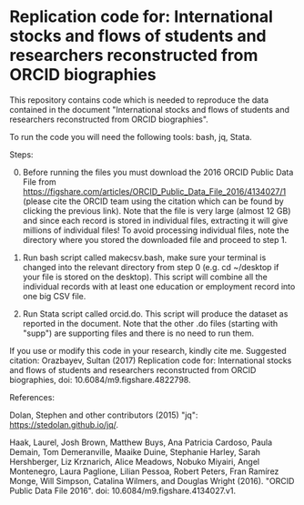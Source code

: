 # Replication code for: International stocks and flows of students and researchers reconstructed from ORCID biographies

This repository contains code which is needed to reproduce the data contained in the document "International stocks and flows of students and researchers reconstructed from ORCID biographies". 

To run the code you will need the following tools: bash, jq, Stata.

Steps:

0. Before running the files you must download the 2016 ORCID Public Data File from https://figshare.com/articles/ORCID_Public_Data_File_2016/4134027/1 (please cite the ORCID team using the citation which can be found by clicking the previous link). Note that the file is very large (almost 12 GB) and since each record is stored in individual files, extracting it will give millions of individual files! To avoid processing individual files, note the directory where you stored the downloaded file and proceed to step 1.

1. Run bash script called makecsv.bash, make sure your terminal is changed into the relevant directory from step 0 (e.g. cd ~/desktop if your file is stored on the desktop). This script will combine all the individual records with at least one education or employment record into one big CSV file.

2. Run Stata script called orcid.do. This script will produce the dataset as reported in the document. Note that the other .do files (starting with "supp") are supporting files and there is no need to run them.

If you use or modify this code in your research, kindly cite me. Suggested citation:
Orazbayev, Sultan (2017) Replication code for: International stocks and flows of students and researchers reconstructed from ORCID biographies, doi: 10.6084/m9.figshare.4822798.

References:

Dolan, Stephen and other contributors (2015) "jq": https://stedolan.github.io/jq/.

Haak, Laurel, Josh Brown, Matthew Buys, Ana Patricia Cardoso, Paula Demain, Tom Demeranville, Maaike Duine, Stephanie Harley, Sarah Hershberger, Liz Krznarich, Alice Meadows, Nobuko Miyairi, Angel Montenegro, Laura Paglione, Lilian Pessoa, Robert Peters, Fran Ramı́rez Monge, Will Simpson, Catalina Wilmers, and Douglas Wright (2016). "ORCID Public Data File 2016". doi: 10.6084/m9.figshare.4134027.v1.
